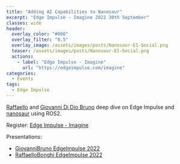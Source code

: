 ```yaml
---
title: "Adding AI Capabilities to Nanosaur"
excerpt: "Edge Impulse - Imagine 2022 30th September"
classes: wide
header:
  overlay_color: "#000"
  overlay_filter: "0.5"
  overlay_image: /assets/images/posts/Nanosaur-EI-Social.png
  teaser: /assets/images/posts/Nanosaur-EI-Social.png
  actions:
    - label: "Edge Impulse - Imagine"
      url: "https://edgeimpulse.com/imagine"
categories:
  - Events
tags:
  - Edge Impulse
---
```


[Raffaello](https://rnext.it) and [Giovanni Di Dio Bruno](http://gbr1.github.io/) deep dive on Edge Impulse and [nanosaur](https://nanosaur.ai/) using ROS2.

Register: [Edge Impulse - Imagine](https://edgeimpulse.com/imagine)

Presentations:
* [GiovanniBruno EdgeImpulse 2022](https://drive.google.com/file/d/13WukEBBO3nxi6oF6ituhiHaYZim1WRS_/view?usp=sharing)
* [RaffaelloBonghi EdgeImpulse 2022](https://drive.google.com/file/d/1z84qItln4Sp4s9e3jbyw5ofYruidigq-/view?usp=sharing)